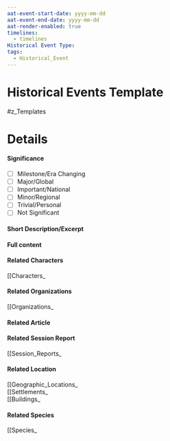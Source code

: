 ```yaml
---
aat-event-start-date: yyyy-mm-dd
aat-event-end-date: yyyy-mm-dd
aat-render-enabled: true
timelines:
  - timelines
Historical Event Type: 
tags:
  - Historical_Event
---
```

# Historical Events Template
#z_Templates 


# Details
#### Significance
- [ ] Milestone/Era Changing
- [ ] Major/Global
- [ ] Important/National
- [ ] Minor/Regional
- [ ] Trivial/Personal
- [ ] Not Significant

#### Short Description/Excerpt
#### Full content
#### Related Characters
[[Characters_
#### Related Organizations
[[Organizations_
#### Related Article
#### Related Session Report
[[Session_Reports_
#### Related Location
[[Geographic_Locations_  
[[Settlements_  
[[Buildings_
#### Related Species
[[Species_